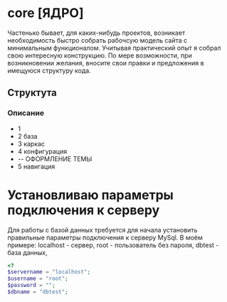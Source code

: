 # core [ЯДРО]

Частенько бывает, для каких-нибудь проектов, возникает необходимость быстро собрать рабочсую модель сайта с минимальным функционалом. Учитывая практический опыт я собрал свою интересную конструкцию. 
По мере возможности, при возникновении желания, вносите свои правки и предложения в имещуюся структуру кода.

## Структута

### Описание 
* 1 
* 2 база
* 3 каркас
* 4 конфигурация
* -- ОФОРМЛЕНИЕ ТЕМЫ
* 5 навигация

# Установливаю параметры подключения к серверу

Для работы с базой данных требуется для начала установить правильные параметры подключения к серверу MySql.
В моём примере: localhost - сервер, root - пользователь без пароля, dbtest - база данных, 

```php
<?
$servername = "localhost";
$username = "root";
$password = "";
$dbname = "dbtest";
```
